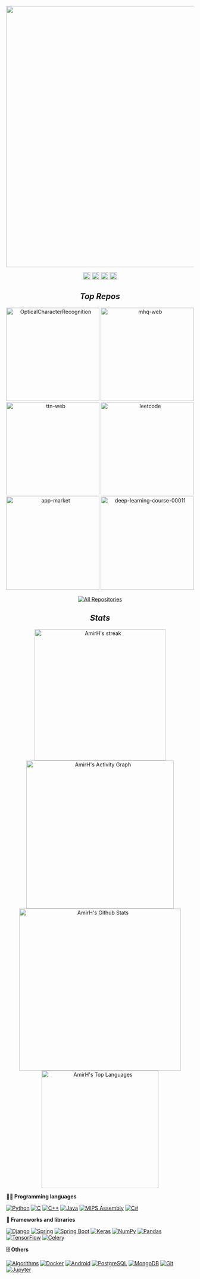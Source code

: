 <p align="center">
  <a href="https://github.com/DenverCoder1/readme-typing-svg"><img src="https://readme-typing-svg.herokuapp.com?center=true&vCenter=true&lines=Hi%2C+I'm+AmirHossein+Ahmadi!%F0%9F%A4%98%F0%9F%8F%BF" width="700"></a>
</p>

<!-- Social icons section -->
<p align="center">
  <a href="https://www.linkedin.com/in/dloneswordsman/"><img alt="Linkedin" title="Linkedin" src="https://img.shields.io/badge/-dloneswordsman-blue?style=flat-square&logo=Linkedin&logoColor=white" height="20"/></a>
  <a href="mailto:amirh.khali@gmail.com"><img alt="Gmail" title="Gmail" src="https://img.shields.io/badge/-amirh.khali-c14438?style=flat-square&logo=Gmail&logoColor=white" height="20"/></a>
  <a href="https://www.instagram.com/khaaliofficial/"><img alt="Instagram" title="Instagram" src="https://img.shields.io/badge/-khaaliofficial-purple?style=flat-square&logo=instagram&logoColor=white" height="20"/></a>
  <a href="https://t.me/DLoneSwordsman"><img alt="Telegram" title="Telegram" src="https://img.shields.io/badge/DLoneSwordsman-2CA5E0?style=flat-square&logo=telegram&logoColor=white" height="20"/></a>
</p>

<h2 align='center'><i>Top Repos</i></h2>

<p align="center">
  <a href="https://github.com/meliiwamd/OpticalCharacterRecognition"><img width="250" src="https://denvercoder1-github-readme-stats.vercel.app/api/pin/?username=meliiwamd&repo=OpticalCharacterRecognition&theme=react&bg_color=1F222E&title_color=36BCF7FF&icon_color=F8D866&hide_border=true&show_icons=false" alt="OpticalCharacterRecognition"></a>
  <a href="https://github.com/mhq-dev/mhq-web"><img width="250" src="https://denvercoder1-github-readme-stats.vercel.app/api/pin/?username=mhq-dev&repo=mhq-web&theme=react&bg_color=1F222E&title_color=36BCF7FF&icon_color=F8D866&hide_border=true&show_icons=false" alt="mhq-web"></a>
  <a href="https://github.com/twenty-three-nineteen/ttn-web"><img width="250" src="https://denvercoder1-github-readme-stats.vercel.app/api/pin/?username=twenty-three-nineteen&repo=ttn-web&theme=react&bg_color=1F222E&title_color=36BCF7FF&icon_color=F8D866&hide_border=true&show_icons=false" alt="ttn-web"></a>
  <a href="https://github.com/AmirH-KHALI/leetcode"><img width="250" src="https://denvercoder1-github-readme-stats.vercel.app/api/pin/?username=AmirH-KHALI&repo=leetcode&theme=react&bg_color=1F222E&title_color=36BCF7FF&icon_color=F8D866&hide_border=true&show_icons=false" alt="leetcode"></a>
  <a href="https://github.com/AmirH-KHALI/app-market"><img width="250" src="https://denvercoder1-github-readme-stats.vercel.app/api/pin/?username=AmirH-KHALI&repo=app-market&theme=react&bg_color=1F222E&title_color=36BCF7FF&icon_color=F8D866&hide_border=true&show_icons=false" alt="app-market"></a>
  <a href="https://github.com/AmirH-KHALI/deep-learning-course-00011"><img width="250" src="https://denvercoder1-github-readme-stats.vercel.app/api/pin/?username=AmirH-KHALI&repo=deep-learning-course-00011&theme=react&bg_color=1F222E&title_color=36BCF7FF&icon_color=F8D866&hide_border=true&show_icons=false" alt="deep-learning-course-00011"></a>
</p>

<p align="center">
  <a href="https://github.com/AmirH-KHALI?tab=repositories"><img alt="All Repositories" title="All Repositories" src="https://custom-icon-badges.herokuapp.com/badge/-All%20Repositories-3B74F7?style=for-the-badge&logoColor=white&logo=repo"/></a>
</p>

<h2 align='center'><i>Stats</i></h2>

<p align="center">
  <a href="https://github.com/DenverCoder1/github-readme-streak-stats">
    <img title="AmirH's streak" alt="AmirH's streak" src="https://github-readme-streak-stats.herokuapp.com/?user=AmirH-KHALI&theme=monokai-metallian&hide_border=true" width="352.5"/>
  </a>
  <a href="https://github.com/ashutosh00710/github-readme-activity-graph">
    <img alt="AmirH's Activity Graph" src="https://denvercoder1-activity-graph.herokuapp.com/graph/?username=AmirH-KHALI&bg_color=1F222E&color=F8D866&line=F85D7F&point=FFFFFF&hide_border=true" width="396.5"/>
  </a>
  <a href="https://github.com/anuraghazra/github-readme-stats">
    <img alt="AmirH's Github Stats" src="https://denvercoder1-github-readme-stats.vercel.app/api/?username=AmirH-KHALI&show_icons=true&count_private=true&theme=react&hide_border=true&bg_color=1F222E&title_color=F85D7F&icon_color=F8D866" width="434.5"/>
  </a>
  <a href="https://github.com/anuraghazra/github-readme-stats">
    <img alt="AmirH's Top Languages" src="https://github-readme-stats.vercel.app/api/top-langs/?username=AmirH-KHALI&langs_count=8&layout=compact&theme=react&hide_border=true&bg_color=1F222E&title_color=F85D7F&icon_color=F8D866&hide=Jupyter%20Notebook" width="314.5"/>
  </a> 
</p>

<b>👨‍💻 Programming languages</b>

<p>
  <a href="https://github.com/search?q=user%3ADenverCoder1+language%3Apython"><img alt="Python" src="https://img.shields.io/badge/Python-14354C.svg?logo=python&logoColor=white"></a>  
  <a href="https://github.com/search?q=user%3ADenverCoder1+language%3Ac"><img alt="C" src="https://custom-icon-badges.herokuapp.com/badge/C-03599C.svg?logo=c-in-hexagon&logoColor=white"></a>
  <a href="https://github.com/search?q=user%3ADenverCoder1+language%3Acpp"><img alt="C++" src="https://custom-icon-badges.herokuapp.com/badge/C++-9C033A.svg?logo=cpp2&logoColor=white"></a>
  <a href="https://github.com/search?q=user%3ADenverCoder1+language%3Ajava"><img alt="Java" src="https://img.shields.io/badge/Java-007396.svg?logo=java&logoColor=white"></a>
  <a href="https://github.com/search?q=user%3ADenverCoder1+language%3Aassembly"><img alt="MIPS Assembly" src="https://custom-icon-badges.herokuapp.com/badge/Assembly-525252.svg?logo=asm-hex&logoColor=white"></a>
  <a href="https://github.com/search?q=user%3ADenverCoder1+language%3Acsharp"><img alt="C#" src="https://custom-icon-badges.herokuapp.com/badge/C%23-68217A.svg?logo=cs2&logoColor=white"></a>
</p>

<b>🧰 Frameworks and libraries</b>

<p>
  <a href="#"><img alt="Django" src="https://img.shields.io/badge/Django-000000.svg?logo=django&logoColor=white"></a>
  <a href="#"><img alt="Spring" src="https://img.shields.io/badge/Spring-6aad3d.svg?logo=spring&logoColor=white"></a>
  <a href="#"><img alt="Spring Boot" src="https://img.shields.io/badge/SpringBoot-65b743.svg?logo=spring-boot&logoColor=white"></a>
  <a href="#"><img alt="Keras" src="https://img.shields.io/badge/Keras-D00000.svg?logo=Keras&logoColor=white"></a>
  <a href="#"><img alt="NumPy" src="https://img.shields.io/badge/Numpy-013243.svg?logo=numpy&logoColor=white"></a>
  <a href="#"><img alt="Pandas" src="https://img.shields.io/badge/Pandas-150458.svg?logo=pandas&logoColor=white"></a>
  <a href="#"><img alt="TensorFlow" src="https://img.shields.io/badge/TensorFlow-FF6F00.svg?logo=TensorFlow&logoColor=white"></a>
  <a href="#"><img alt="Celery" src="https://img.shields.io/badge/Celery-3f5c16.svg?logo=celery&logoColor=white"></a>
</p>

<b>🗄️ Others</b>

<p>
  <a href="#"><img alt="Algorithms" src="https://img.shields.io/badge/Algorithms-ffffff.svg?logoColor=black"></a>
  <a href="#"><img alt="Docker" src ="https://img.shields.io/badge/Docker-2392e6.svg?logo=docker&logoColor=white"></a>
  <a href="#"><img alt="Android" src="https://img.shields.io/badge/Android-3DDC84?logo=android&logoColor=white"></a>
  <a href="#"><img alt="PostgreSQL" src ="https://img.shields.io/badge/PostgreSQL-316192.svg?logo=postgresql&logoColor=white"></a>
  <a href="#"><img alt="MongoDB" src ="https://img.shields.io/badge/MongoDB-4ea94b.svg?logo=mongodb&logoColor=white"></a>
  <a href="#"><img alt="Git" src="https://img.shields.io/badge/Git-F05033.svg?logo=git&logoColor=white"></a>
  <a href="#"><img alt="Jupyter" src="https://img.shields.io/badge/Jupyter-F37626.svg?logo=Jupyter&logoColor=white"></a>
  
</p>
